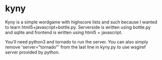 kyny
====

Kyny is a simple wordgame with highscore lists and such because I wanted to 
learn html5+javascript+bottle.py. Serverside is written using bottle.py and 
sqlite and frontend is written using html5 + javascript.

You'll need python3 and tornado to run the server. You can also simply remove 
'server="tornado"' from the last line in kyny.py to use wsgiref server 
provided by python.
